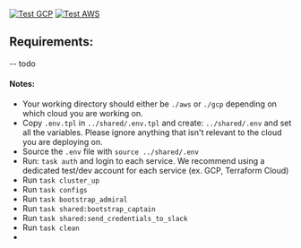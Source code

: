 [![Test GCP](https://github.com/GlueOps/glueops/actions/workflows/gcp.yml/badge.svg)](https://github.com/GlueOps/glueops/actions/workflows/gcp.yml)
[![Test AWS](https://github.com/GlueOps/glueops/actions/workflows/aws.yml/badge.svg?branch=%F0%9F%9A%80%F0%9F%92%8E%F0%9F%99%8C%F0%9F%9A%80)](https://github.com/GlueOps/glueops/actions/workflows/aws.yml)


## Requirements:

-- todo

#### Notes:

- Your working directory should either be `./aws` or `./gcp` depending on which cloud you are working on.
- Copy `.env.tpl` in `../shared/.env.tpl` and create: `../shared/.env` and set all the variables. Please ignore anything that isn't relevant to the cloud you are deploying on.
- Source the `.env` file with `source ../shared/.env`
- Run: `task auth` and login to each service. We recommend using a dedicated test/dev account for each service (ex. GCP, Terraform Cloud)
- Run `task cluster_up`
- Run `task configs`
- Run `task bootstrap_admiral`
- Run `task shared:bootstrap_captain`
- Run `task shared:send_credentials_to_slack`
- Run `task clean`
- 
